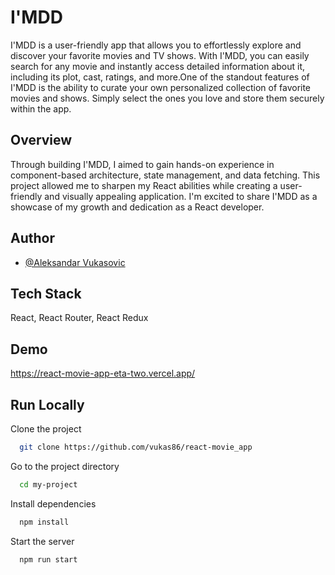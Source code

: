 # I'MDD

I'MDD is a user-friendly app that allows you to effortlessly explore and discover your favorite movies and TV shows. With I'MDD, you can easily search for any movie and instantly access detailed information about it, including its plot, cast, ratings, and more.One of the standout features of I'MDD is the ability to curate your own personalized collection of favorite movies and shows. Simply select the ones you love and store them securely within the app.

## Overview

Through building I'MDD, I aimed to gain hands-on experience in component-based architecture, state management, and data fetching. This project allowed me to sharpen my React abilities while creating a user-friendly and visually appealing application. I'm excited to share I'MDD as a showcase of my growth and dedication as a React developer.

## Author

- [@Aleksandar Vukasovic](https://www.github.com/vukas86)

## Tech Stack

React, React Router, React Redux

## Demo

https://react-movie-app-eta-two.vercel.app/

## Run Locally

Clone the project

```bash
  git clone https://github.com/vukas86/react-movie_app
```

Go to the project directory

```bash
  cd my-project
```

Install dependencies

```bash
  npm install
```

Start the server

```bash
  npm run start
```
